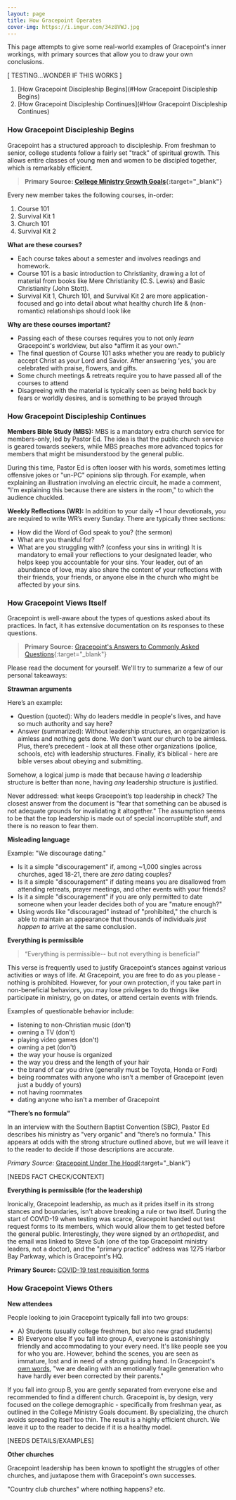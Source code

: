 ```yaml
---
layout: page
title: How Gracepoint Operates
cover-img: https://i.imgur.com/34z8VWJ.jpg
---
```


This page attempts to give some real-world examples of Gracepoint's inner workings, with primary sources that allow you to draw your own conclusions.

[ TESTING…WONDER IF THIS WORKS ]

1. [How Gracepoint Discipleship Begins](#How Gracepoint Discipleship Begins)
2. [How Gracepoint Discipleship Continues](#How Gracepoint Discipleship Continues)


### How Gracepoint Discipleship Begins

Gracepoint has a structured approach to discipleship. From freshman to senior, college students follow a fairly set "track" of spiritual growth. This allows entire classes of young men and women to be discipled together, which is remarkably efficient.

> **Primary Source:
[College Ministry Growth Goals](https://i.imgur.com/Sd1wR5t.jpg){:target="_blank"}**

Every new member takes the following courses, in-order: 
1. Course 101
2. Survival Kit 1
3. Church 101
4. Survival Kit 2

**What are these courses?**
- Each course takes about a semester and involves readings and homework.
- Course 101 is a basic introduction to Christianity, drawing a lot of material from books like Mere Christianity (C.S. Lewis) and Basic Christianity (John Stott). 
- Survival Kit 1, Church 101, and Survival Kit 2 are more application-focused and go into detail about what healthy church life & (non-romantic) relationships should look like

**Why are these courses important?**
- Passing each of these courses requires you to not only *learn* Gracepoint's worldview, but also *affirm it as your own."
- The final question of Course 101 asks whether you are ready to publicly accept Christ as your Lord and Savior. After answering ‘yes,’ you are celebrated with praise, flowers, and gifts.
- Some church meetings & retreats require you to have passed all of the courses to attend
- Disagreeing with the material is typically seen as being held back by fears or worldly desires, and is something to be prayed through

### How Gracepoint Discipleship Continues

**Members Bible Study (MBS):** MBS is a mandatory extra church service for members-only, led by Pastor Ed. The idea is that the public church service is geared towards seekers, while MBS preaches more advanced topics for members that might be misunderstood by the general public.

During this time, Pastor Ed is often looser with his words, sometimes letting offensive jokes or "un-PC" opinions slip through. For example, when explaining an illustration involving an electric circuit, he made a comment, "I'm explaining this because there are sisters in the room," to which the audience chuckled.

**Weekly Reflections (WR):** In addition to your daily ~1 hour devotionals, you are required to write WR’s every Sunday. There are typically three sections:
- How did the Word of God speak to you? (the sermon)
- What are you thankful for?
- What are you struggling with? (confess your sins in writing)
It is mandatory to email your reflections to your designated leader, who helps keep you accountable for your sins. Your leader, out of an abundance of love, may also share the content of your reflections with their friends, your friends, or anyone else in the church who might be affected by your sins.

### How Gracepoint Views Itself

Gracepoint is well-aware about the types of questions asked about its practices. In fact, it has extensive documentation on its responses to these questions.

> **Primary Source:** [Gracepoint's Answers to Commonly Asked Questions](https://i.redd.it/wpgtcn6bh7b81.jpg){:target="_blank"}

Please read the document for yourself. We'll try to summarize a few of our personal takeaways:

**Strawman arguments**

Here’s an example: 
- Question (quoted): Why do leaders meddle in people's lives, and have so much authority and say here?
- Answer (summarized): Without leadership structures, an organization is aimless and nothing gets done. We don't want our church to be aimless. Plus, there’s precedent - look at all these other organizations (police, schools, etc) with leadership structures. Finally, it’s biblical - here are bible verses about obeying and submitting.

Somehow, a logical jump is made that because having *a* leadership structure is better than none, having *any* leadership structure is justified. 

Never addressed: what keeps Gracepoint’s top leadership in check? The closest answer from the document is "fear that something can be abused is not adequate grounds for invalidating it altogether." The assumption seems to be that the top leadership is made out of special incorruptible stuff, and there is no reason to fear them.

**Misleading language**

Example: "We discourage dating."
- Is it a simple "discouragement" if, among ~1,000 singles across churches, aged 18-21, there are *zero* dating couples?
- Is it a simple "discouragement" if dating means you are disallowed from attending retreats, prayer meetings, and other events with your friends?
- Is it a simple "discouragement" if you are only permitted to date someone when your leader decides both of you are "mature enough?"
- Using words like "discouraged" instead of "prohibited," the church is able to maintain an appearance that thousands of individuals *just happen to* arrive at the same conclusion.

**Everything is permissible**

> “Everything is permissible-- but not everything is beneficial"

This verse is frequently used to justify Gracepoint’s stances against various activities or ways of life. At Gracepoint, you are free to do as you please - nothing is prohibited. However, for your own protection, if you take part in non-beneficial behaviors, you may lose privileges to do things like participate in ministry, go on dates, or attend certain events with friends. 

Examples of questionable behavior include:
- listening to non-Christian music (don't)
- owning a TV (don't)
- playing video games (don't)
- owning a pet (don't)
- the way your house is organized
- the way you dress and the length of your hair
- the brand of car you drive (generally must be Toyota, Honda or Ford)
- being roommates with anyone who isn't a member of Gracepoint (even just a buddy of yours)
- not having roommates
- dating anyone who isn't a member of Gracepoint

**”There’s no formula”**

In an interview with the Southern Baptist Convention (SBC), Pastor Ed describes his ministry as "very organic" and "there’s no formula." This appears at odds with the strong structure outlined above, but we will leave it to the reader to decide if those descriptions are accurate.

*Primary Source:* [Gracepoint Under The Hood](https://www.gracepointonline.org/church-culture-and-practices){:target="_blank"}

[NEEDS FACT CHECK/CONTEXT]

**Everything is permissible (for the leadership)**

Ironically, Gracepoint leadership, as much as it prides itself in its strong stances and boundaries, isn't above breaking a rule or two itself. During the start of COVID-19 when testing was scarce, Gracepoint handed out test request forms to its members, which would allow them to get tested before the general public. Interestingly, they were signed by an *orthopedist*, and the email was linked to Steve Suh (one of the top Gracepoint ministry leaders, not a doctor), and the "primary practice" address was 1275 Harbor Bay Parkway, which is Gracepoint's HQ.

**Primary Source:** [COVID-19 test requisition forms](https://i.imgur.com/DbqKVKI.jpg)

### How Gracepoint Views Others

**New attendees**

People looking to join Gracepoint typically fall into two groups: 
- A) Students (usually college freshmen, but also new grad students)
- B) Everyone else
If you fall into group A, everyone is astonishingly friendly and accommodating to your every need. It's like people see you for who you are. However, behind the scenes, you are seen as immature, lost and in need of a strong guiding hand. In Gracepoint's [own words](https://i.imgur.com/9zq4dZf.png), "we are dealing with an emotionally fragile generation who have hardly ever been corrected by their parents."

If you fall into group B, you are gently separated from everyone else and recommended to find a different church. Gracepoint is, by design, very focused on the college demographic - specifically from freshman year, as outlined in the College Ministry Goals document. By specializing, the church avoids spreading itself too thin. The result is a highly efficient church. We leave it up to the reader to decide if it is a healthy model.

[NEEDS DETAILS/EXAMPLES]

**Other churches**

Gracepoint leadership has been known to spotlight the struggles of other churches, and juxtapose them with Gracepoint's own successes.

"Country club churches" where nothing happens?
etc.




